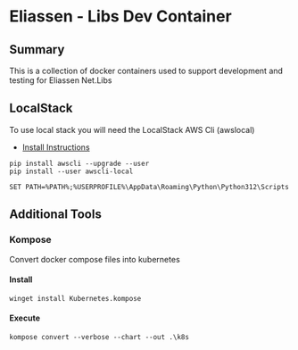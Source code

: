 # Eliassen - Libs Dev Container

## Summary

This is a collection of docker containers used to support development and testing for Eliassen Net.Libs


## LocalStack

To use local stack you will need the LocalStack AWS Cli (awslocal)

* [Install Instructions](https://docs.localstack.cloud/user-guide/integrations/aws-cli/#localstack-aws-cli-awslocal)

```shell
pip install awscli --upgrade --user
pip install --user awscli-local
```

```env
SET PATH=%PATH%;%USERPROFILE%\AppData\Roaming\Python\Python312\Scripts
```


## Additional Tools

### Kompose

Convert docker compose files into kubernetes

#### Install

```shell
winget install Kubernetes.kompose
```

#### Execute

````shell
kompose convert --verbose --chart --out .\k8s
````